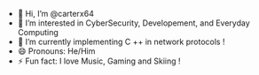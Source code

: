 - 👋 Hi, I’m @carterx64
- 👀 I’m interested in CyberSecurity, Developement, and Everyday Computing
- 🌱 I’m currently implementing C ++ in network protocols !
- 😄 Pronouns: He/Him
- ⚡ Fun fact: I love Music, Gaming and Skiing !

<!---
carterx64/carterx64 is a ✨ special ✨ repository because its `README.md` (this file) appears on your GitHub profile.
You can click the Preview link to take a look at your changes.
--->
